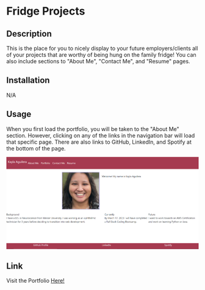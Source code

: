 # Fridge Projects

## Description

This is the place for you to nicely display to your future employers/clients all of your projects that are worthy of being hung on the family fridge! You can also include sections to "About Me", "Contact Me", and "Resume" pages.

## Installation

N/A

## Usage

When you first load the portfolio, you will be taken to the "About Me" section. However, clicking on any of the links in the navigation bar will load that specific page. There are also links to GitHub, LinkedIn, and Spotify at the bottom of the page.

![homepage](./src/images/readme.png)

## Link

Visit the Portfolio <a href="https://kaguilera23.github.io/fridge-projects/">Here!</a>